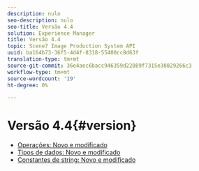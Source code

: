 ```yaml
---
description: nulo
seo-description: nulo
seo-title: Versão 4.4
solution: Experience Manager
title: Versão 4.4
topic: Scene7 Image Production System API
uuid: ba164b73-36f5-4d4f-8318-55400cc8d63f
translation-type: tm+mt
source-git-commit: 36e4aec6bacc946359d22089f7315e38029266c3
workflow-type: tm+mt
source-wordcount: '19'
ht-degree: 0%

---
```



# Versão 4.4{#version}

* [Operações: Novo e modificado](r-4-4-operations.md)
* [Tipos de dados: Novo e modificado](r-4-4-types.md)
* [Constantes de string: Novo e modificado](r-4-4-string-constants.md)

